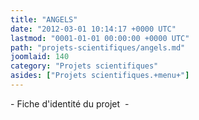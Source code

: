 ```yaml
---
title: "ANGELS"
date: "2012-03-01 10:14:17 +0000 UTC"
lastmod: "0001-01-01 00:00:00 +0000 UTC"
path: "projets-scientifiques/angels.md"
joomlaid: 140
category: "Projets scientifiques"
asides: ["Projets scientifiques.+menu+"]
---
```

\- Fiche d'identité du projet  -
